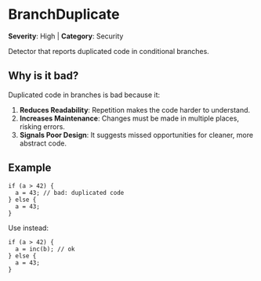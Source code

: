 # BranchDuplicate
**Severity**: High | **Category**: Security

Detector that reports duplicated code in conditional branches.

## Why is it bad?
Duplicated code in branches is bad because it:
1. **Reduces Readability**: Repetition makes the code harder to understand.
2. **Increases Maintenance**: Changes must be made in multiple places, risking errors.
3. **Signals Poor Design**: It suggests missed opportunities for cleaner, more abstract code.

## Example
```tact
if (a > 42) {
  a = 43; // bad: duplicated code
} else {
  a = 43;
}
```

Use instead:
```tact
if (a > 42) {
  a = inc(b); // ok
} else {
  a = 43;
}
```
